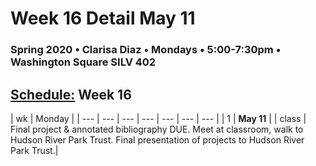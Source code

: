 # Week 16 Detail May 11

### Spring 2020 • Clarisa Diaz • Mondays • 5:00-7:30pm • Washington Square SILV 402

## [Schedule:](./) Week 16

| wk | Monday |
| --- | --- | --- | --- | --- | --- | --- |
| 1 | **May 11** |
| class | Final project & annotated bibliography DUE. Meet at classroom, walk to Hudson River Park Trust.  Final presentation of projects to Hudson River Park Trust.| 
  


